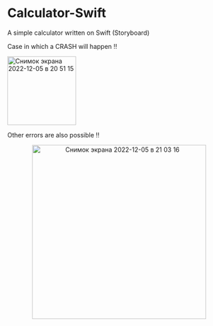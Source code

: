 # Calculator-Swift

A simple calculator written on Swift (Storyboard)

Case in which a CRASH will happen ‼️

 <img width="155" alt="Снимок экрана 2022-12-05 в 20 51 15" src="https://user-images.githubusercontent.com/114521805/205730900-83f2bd2b-57af-4023-aec3-09cb86b56add.png">

Other errors are also possible ‼️
 
 <p align="center">
 <img width="393" alt="Снимок экрана 2022-12-05 в 21 03 16" src="https://user-images.githubusercontent.com/114521805/205732374-ce11d007-81a0-4432-a92b-c7a2b445917b.png">
</p>
